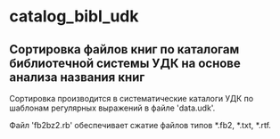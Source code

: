# catalog_bibl_udk
## Сортировка файлов книг по каталогам библиотечной системы УДК на основе анализа названия книг
Сортировка производится в систематические каталоги УДК по шаблонам регулярных выражений в файле 'data.udk'.

Файл 'fb2bz2.rb' обеспечивает сжатие файлов типов *.fb2, *.txt, *.rtf.
